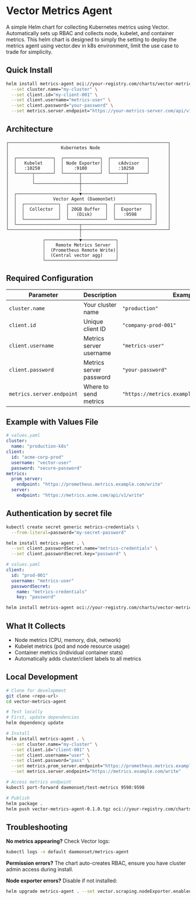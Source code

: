 # Vector Metrics Agent

A simple Helm chart for collecting Kubernetes metrics using Vector. Automatically sets up RBAC and collects node, kubelet, and container metrics.
This helm chart is designed to simply the setting to deploy the metrics agent using vector.dev in k8s environment, limit the use case to trade for
simplicity. 

## Quick Install

```bash
helm install metrics-agent oci://your-registry.com/charts/vector-metrics-agent \
  --set cluster.name="my-cluster" \
  --set client.id="my-client-001" \
  --set client.username="metrics-user" \
  --set client.password="your-password" \
  --set metrics.server.endpoint="https://your-metrics-server.com/api/v1/write"
```

## Architecture

```
┌─────────────────────────────────────────────────────────────┐
│                    Kubernetes Node                          │
│                                                             │
│  ┌──────────────┐  ┌──────────────┐  ┌──────────────┐       │
│  │   Kubelet    │  │ Node Exporter│  │   cAdvisor   │       │
│  │   :10250     │  │    :9100     │  │   :10250     │       │
│  └──────┬───────┘  └──────┬───────┘  └──────┬───────┘       │
│         │                 │                 │               │
│         └─────────────────┼─────────────────┘               │
│                           │                                 │
│  ┌────────────────────────▼────────────────────────────┐    │
│  │              Vector Agent (DaemonSet)               │    │
│  │  ┌─────────────┐  ┌──────────────┐  ┌─────────────┐ │    │
│  │  │  Collector  │  │ 20GB Buffer  │  │  Exporter   │ │    │
│  │  │             │  │   (Disk)     │  │   :9598     │ │    │
│  │  └─────────────┘  └──────────────┘  └─────────────┘ │    │
│  └────────────────────────┬────────────────────────────┘    │
└───────────────────────────┼─────────────────────────────────┘
                            │
              ┌─────────────▼─────────────┐
              │    Remote Metrics Server  │
              │  (Prometheus Remote Write)│
              │  (Central vector agg)     │
              └───────────────────────────┘
```

## Required Configuration

| Parameter | Description | Example |
|-----------|-------------|---------|
| `cluster.name` | Your cluster name | `"production"` |
| `client.id` | Unique client ID | `"company-prod-001"` |
| `client.username` | Metrics server username | `"metrics-user"` |
| `client.password` | Metrics server password | `"your-password"` |
| `metrics.server.endpoint` | Where to send metrics | `"https://metrics.example.com/api/v1/write"` |

## Example with Values File

```yaml
# values.yaml
cluster:
  name: "production-k8s"
client:
  id: "acme-corp-prod"
  username: "vector-user"
  password: "secure-password"
metrics:
  prom_server:
    endpoint: "https://prometheus.metrics.example.com/write"
  server:
    endpoint: "https://metrics.acme.com/api/v1/write"
```

## Authentication by secret file
```bash
kubectl create secret generic metrics-credentials \
  --from-literal=password="my-secret-password"

helm install metrics-agent . \
  --set client.passwordSecret.name="metrics-credentials" \
  --set client.passwordSecret.key="password" \
```

```yaml
# values.yaml
client:
  id: "prod-001"
  username: "metrics-user"
  passwordSecret:
    name: "metrics-credentials"
    key: "password"
```

```bash
helm install metrics-agent oci://your-registry.com/charts/vector-metrics-agent -f values.yaml
```

## What It Collects

- Node metrics (CPU, memory, disk, network)
- Kubelet metrics (pod and node resource usage)
- Container metrics (individual container stats)
- Automatically adds cluster/client labels to all metrics

## Local Development

```bash
# Clone for development
git clone <repo-url>
cd vector-metrics-agent

# Test locally
# First, update dependencies
helm dependency update

# Install
helm install metrics-agent . \
  --set cluster.name="my-cluster" \
  --set client.id="client-001" \
  --set client.username="user" \
  --set client.password="pass" \
  --set metrics.prom_server.endpoint="https://prometheus.metrics.example.com/write" \
  --set metrics.server.endpoint="https://metrics.example.com/write"

# Access metrics endpoint
kubectl port-forward daemonset/test-metrics 9598:9598

# Publish
helm package .
helm push vector-metrics-agent-0.1.0.tgz oci://your-registry.com/charts
```

## Troubleshooting

**No metrics appearing?** Check Vector logs:
```bash
kubectl logs -n default daemonset/metrics-agent
```

**Permission errors?** The chart auto-creates RBAC, ensure you have cluster admin access during install.

**Node exporter errors?** Disable if not installed:
```bash
helm upgrade metrics-agent . --set vector.scraping.nodeExporter.enabled=false
```